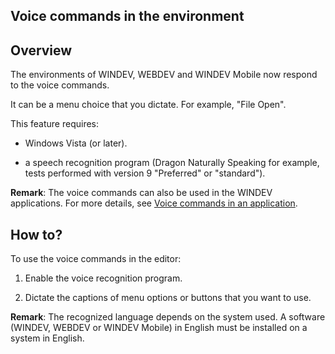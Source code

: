 
## Voice commands in the environment
			



<a name="NOTE1"></a>
<a name="NOTE1_1"></a>


## Overview
<a name="overview_ELTTEXTE000082"></a>
The environments of WINDEV, WEBDEV and WINDEV Mobile now respond to the voice commands.

It can be a menu choice that you dictate. For example, "File Open".  

This feature requires:

- Windows Vista (or later).

- a speech recognition program (Dragon Naturally Speaking for example, tests performed with version 9 "Preferred" or "standard").




**Remark**: The voice commands can also be used in the WINDEV applications. For more details, see [Voice commands in an application](../WDLang1/3013016.md). 

<a name="NOTE2"></a>
<a name="NOTE2_1"></a>


## How to?
<a name="how_ELTTEXTE000106"></a>
To use the voice commands in the editor: 

1. Enable the voice recognition program.

2. Dictate the captions of menu options or buttons that you want to use.




**Remark**: The recognized language depends on the system used. A software (WINDEV, WEBDEV or WINDEV Mobile) in English must be installed on a system in English.


